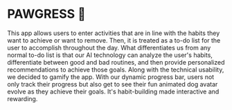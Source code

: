 # PAWGRESS 🧸

This app allows users to enter activities that are in line with the habits they want to achieve or want to remove. Then, it is treated as a to-do list for the user to accomplish throughout the day. What differentiates us from any normal to-do list is that our AI technology can analyze the user's habits, differentiate between good and bad routines, and then provide personalized recommendations to achieve those goals. Along with the technical usability, we decided to gamify the app. With our dynamic progress bar, users not only track their progress but also get to see their fun animated dog avatar evolve as they achieve their goals. It's habit-building made interactive and rewarding.

